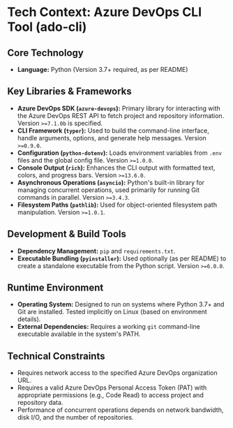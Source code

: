 # Tech Context: Azure DevOps CLI Tool (ado-cli)

## Core Technology

-   **Language:** Python (Version 3.7+ required, as per README)

## Key Libraries & Frameworks

-   **Azure DevOps SDK (`azure-devops`):** Primary library for interacting with the Azure DevOps REST API to fetch project and repository information. Version `>=7.1.0b` is specified.
-   **CLI Framework (`typer`):** Used to build the command-line interface, handle arguments, options, and generate help messages. Version `>=0.9.0`.
-   **Configuration (`python-dotenv`):** Loads environment variables from `.env` files and the global config file. Version `>=1.0.0`.
-   **Console Output (`rich`):** Enhances the CLI output with formatted text, colors, and progress bars. Version `>=13.6.0`.
-   **Asynchronous Operations (`asyncio`):** Python's built-in library for managing concurrent operations, used primarily for running Git commands in parallel. Version `>=3.4.3`.
-   **Filesystem Paths (`pathlib`):** Used for object-oriented filesystem path manipulation. Version `>=1.0.1`.

## Development & Build Tools

-   **Dependency Management:** `pip` and `requirements.txt`.
-   **Executable Bundling (`pyinstaller`):** Used optionally (as per README) to create a standalone executable from the Python script. Version `>=6.0.0`.

## Runtime Environment

-   **Operating System:** Designed to run on systems where Python 3.7+ and Git are installed. Tested implicitly on Linux (based on environment details).
-   **External Dependencies:** Requires a working `git` command-line executable available in the system's PATH.

## Technical Constraints

-   Requires network access to the specified Azure DevOps organization URL.
-   Requires a valid Azure DevOps Personal Access Token (PAT) with appropriate permissions (e.g., Code Read) to access project and repository data.
-   Performance of concurrent operations depends on network bandwidth, disk I/O, and the number of repositories.
